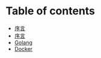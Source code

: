 # Table of contents

* [序言](README.md)
* [序言](xu-yan.md)
* [Golang](golang.md)
* [Docker](docker.md)

